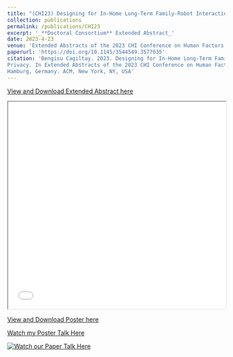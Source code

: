 ```yaml
---
title: "(CHI23) Designing for In-Home Long-Term Family-Robot Interactions: Family Preferences, Connection-Making, and Privacy"
collection: publications
permalink: /publications/CHI23
excerpt: '_**Doctoral Consortium** Extended Abstract_'
date: 2023-4-23
venue: 'Extended Abstracts of the 2023 CHI Conference on Human Factors in Computing Systems'
paperurl: 'https://doi.org/10.1145/3544549.3577035'
citation: 'Bengisu Cagiltay. 2023. Designing for In-Home Long-Term Family-Robot Interactions: Family Preferences, Connection-Making, and
Privacy. In Extended Abstracts of the 2023 CHI Conference on Human Factors in Computing Systems (CHI EA 23), April 23–28, 2023,
Hamburg, Germany. ACM, New York, NY, USA'
---
```


[View and Download Extended Abstract here](https://bengisucagiltay.github.io/files/CHI23_DC_EA_BengisuCagiltay.pdf)


<iframe src="/files/CHI23-DC-Poster-grayscale_BengisuCagiltay.pdf" width="100%" height="480" allow="autoplay"></iframe>

[View and Download Poster here](https://bengisucagiltay.github.io/files/CHI23-DC-Poster-grayscale_BengisuCagiltay.pdf)

[Watch my Poster Talk Here](https://youtu.be/GSLxBz3P49g)

[![Watch our Paper Talk Here](https://img.youtube.com/vi/GSLxBz3P49g/1.jpg)](https://youtu.be/GSLxBz3P49g)


